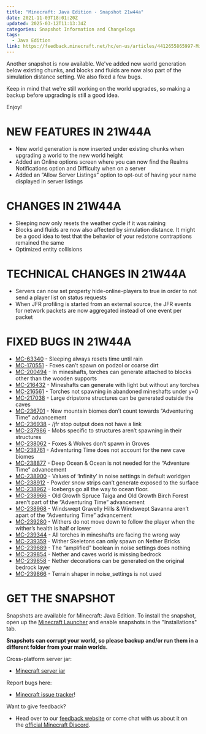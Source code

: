 ```yaml
---
title: "Minecraft: Java Edition - Snapshot 21w44a"
date: 2021-11-03T18:01:20Z
updated: 2025-03-12T11:13:34Z
categories: Snapshot Information and Changelogs
tags:
  - Java Edition
link: https://feedback.minecraft.net/hc/en-us/articles/4412655865997-Minecraft-Java-Edition-Snapshot-21w44a
---
```


Another snapshot is now available. We've added new world generation below existing chunks, and blocks and fluids are now also part of the simulation distance setting. We also fixed a few bugs. 

Keep in mind that we're still working on the world upgrades, so making a backup before upgrading is still a good idea.

Enjoy!

# NEW FEATURES IN 21W44A

- New world generation is now inserted under existing chunks when upgrading a world to the new world height
- Added an Online options screen where you can now find the Realms Notifications option and Difficulty when on a server
- Added an “Allow Server Listings” option to opt-out of having your name displayed in server listings

# CHANGES IN 21W44A

- Sleeping now only resets the weather cycle if it was raining
- Blocks and fluids are now also affected by simulation distance. It might be a good idea to test that the behavior of your redstone contraptions remained the same
- Optimized entity collisions

# TECHNICAL CHANGES IN 21W44A

- Servers can now set property hide-online-players to true in order to not send a player list on status requests
- When JFR profiling is started from an external source, the JFR events for network packets are now aggregated instead of one event per packet

# FIXED BUGS IN 21W44A

- [MC-63340](https://bugs.mojang.com/browse/MC-63340) - Sleeping always resets time until rain
- [MC-170551](https://bugs.mojang.com/browse/MC-170551) - Foxes can’t spawn on podzol or coarse dirt
- [MC-200494](https://bugs.mojang.com/browse/MC-200494) - In mineshafts, torches can generate attached to blocks other than the wooden supports
- [MC-216432](https://bugs.mojang.com/browse/MC-216432) - Mineshafts can generate with light but without any torches
- [MC-216561](https://bugs.mojang.com/browse/MC-216561) - Torches not spawning in abandoned mineshafts under y=0
- [MC-217038](https://bugs.mojang.com/browse/MC-217038) - Large dripstone structures can be generated outside the caves
- [MC-236701](https://bugs.mojang.com/browse/MC-236701) - New mountain biomes don’t count towards “Adventuring Time” advancement
- [MC-236938](https://bugs.mojang.com/browse/MC-236938) - /jfr stop output does not have a link
- [MC-237986](https://bugs.mojang.com/browse/MC-237986) - Mobs specific to structures aren’t spawning in their structures
- [MC-238062](https://bugs.mojang.com/browse/MC-238062) - Foxes & Wolves don’t spawn in Groves
- [MC-238761](https://bugs.mojang.com/browse/MC-238761) - Adventuring Time does not account for the new cave biomes
- [MC-238877](https://bugs.mojang.com/browse/MC-238877) - Deep Ocean & Ocean is not needed for the “Adventure Time” advancement
- [MC-238900](https://bugs.mojang.com/browse/MC-238900) - Values of ‘Infinity’ in noise settings in default worldgen
- [MC-238912](https://bugs.mojang.com/browse/MC-238912) - Powder snow strips can’t generate exposed to the surface
- [MC-238962](https://bugs.mojang.com/browse/MC-238962) - Icebergs go all the way to ocean floor.
- [MC-238966](https://bugs.mojang.com/browse/MC-238966) - Old Growth Spruce Taiga and Old Growth Birch Forest aren’t part of the “Adventuring Time” advancement
- [MC-238968](https://bugs.mojang.com/browse/MC-238968) - Windswept Gravelly Hills & Windswept Savanna aren’t apart of the “Adventuring Time” advancement
- [MC-239280](https://bugs.mojang.com/browse/MC-239280) - Withers do not move down to follow the player when the wither’s health is half or lower
- [MC-239344](https://bugs.mojang.com/browse/MC-239344) - All torches in mineshafts are facing the wrong way
- [MC-239359](https://bugs.mojang.com/browse/MC-239359) - Wither Skeletons can only spawn on Nether Bricks
- [MC-239689](https://bugs.mojang.com/browse/MC-239689) - The “amplified” boolean in noise settings does nothing
- [MC-239854](https://bugs.mojang.com/browse/MC-239854) - Nether and caves world is missing bedrock
- [MC-239858](https://bugs.mojang.com/browse/MC-239858) - Nether decorations can be generated on the original bedrock layer
- [MC-239866](https://bugs.mojang.com/browse/MC-239866) - Terrain shaper in noise_settings is not used

# GET THE SNAPSHOT

Snapshots are available for Minecraft: Java Edition. To install the snapshot, open up the [Minecraft Launcher](https://www.minecraft.net/download.html) and enable snapshots in the "Installations" tab.

**Snapshots can corrupt your world, so please backup and/or run them in a different folder from your main worlds.**

Cross-platform server jar:

- [Minecraft server jar](https://launcher.mojang.com/v1/objects/ae583fd57a8c07f2d6fbadce1ce1e1379bf4b32d/server.jar)

Report bugs here:

- [Minecraft issue tracker](https://bugs.mojang.com/browse/MC)!

Want to give feedback?

- Head over to our [feedback website](https://aka.ms/CavesCliffsFeedback?ref=minecraftnet) or come chat with us about it on the [official Minecraft Discord](https://discordapp.com/invite/minecraft).
